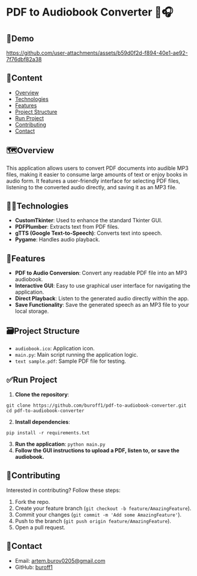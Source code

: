 # PDF to Audiobook Converter 📖🎧

## 🧪Demo
https://github.com/user-attachments/assets/b59d0f2d-f894-40e1-ae92-7f76dbf82a38
## 📝Content

- [Overview](#%EF%B8%8Foverview)
- [Technologies](#technologies)
- [Features](#features)
- [Project Structure](#%EF%B8%8Fproject-structure)
- [Run Project](#run-project)
- [Contributing](#contributing)
- [Contact](#contact)

## 🗺️Overview

This application allows users to convert PDF documents into audible MP3 files, making it easier to consume large amounts of text or enjoy books in audio form. It features a user-friendly interface for selecting PDF files, listening to the converted audio directly, and saving it as an MP3 file.

## 👨‍💻Technologies

- **CustomTkinter**: Used to enhance the standard Tkinter GUI.
- **PDFPlumber**: Extracts text from PDF files.
- **gTTS (Google Text-to-Speech)**: Converts text into speech.
- **Pygame**: Handles audio playback.

## 👀Features

- **PDF to Audio Conversion**: Convert any readable PDF file into an MP3 audiobook.
- **Interactive GUI**: Easy to use graphical user interface for navigating the application.
- **Direct Playback**: Listen to the generated audio directly within the app.
- **Save Functionality**: Save the generated speech as an MP3 file to your local storage.

## 🗃️Project Structure

- `audiobook.ico`: Application icon.
- `main.py`: Main script running the application logic.
- `text sample.pdf`: Sample PDF file for testing.

## ✅Run Project

1. **Clone the repository**:
```
git clone https://github.com/buroff1/pdf-to-audiobook-converter.git
cd pdf-to-audiobook-converter
```
2. **Install dependencies**:
```
pip install -r requirements.txt
```
3. **Run the application**:
`python main.py`
4. **Follow the GUI instructions to upload a PDF, listen to, or save the audiobook.**

## 🤝Contributing

Interested in contributing? Follow these steps:

1. Fork the repo.
2. Create your feature branch (`git checkout -b feature/AmazingFeature`).
3. Commit your changes (`git commit -m 'Add some AmazingFeature'`).
4. Push to the branch (`git push origin feature/AmazingFeature`).
5. Open a pull request.

## 📧Contact

- Email: [artem.burov0205@gmail.com](mailto:artem.burov0205@gmail.com)
- GitHub: [buroff1](https://github.com/buroff1)
